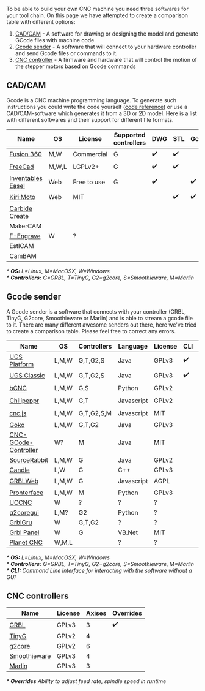 To be able to build your own CNC machine you need three softwares for your tool chain. On this page we have attempted to create a comparison table with different options:

1. [CAD/CAM](#cadcam) - A software for drawing or designing the model and generate GCode files with machine code.
2. [Gcode sender](#gcode-sender) - A software that will connect to your hardware controller and send Gcode files or commands to it.
3. [CNC controller](#cnc-controllers) - A firmware and hardware that will control the motion of the stepper motors based on Gcode commands

## CAD/CAM
Gcode is a CNC machine programming language. To generate such instructions you could write the code yourself ([code reference](http://linuxcnc.org/docs/html/gcode.html)) or use a CAD/CAM-software which generates it from a 3D or 2D model. Here is a list with 
different softwares and their support for different file formats.

| Name                                                           | OS    | License     | Supported controllers | DWG | STL | Gcode | SVG |
| -------------------------------------------------------------- | ------| ----------- | --------------------- | --- | --- | ----- | --- |
| [Fusion 360](https://www.autodesk.se/products/fusion-360/)     | M,W   | Commercial  | G                     | :heavy_check_mark: | :heavy_check_mark: | | :heavy_check_mark: |
| [FreeCad](https://www.freecadweb.org/)                         | M,W,L | LGPLv2+     | G                     | :heavy_check_mark: | :heavy_check_mark: | | :heavy_check_mark: |
| [Inventables Easel](http://easel.inventables.com/)             | Web   | Free to use | G                     | :heavy_check_mark: | | :heavy_check_mark: | :heavy_check_mark: |
| [Kiri:Moto](https://grid.space/kiri/)                          | Web   | MIT         |                       | | :heavy_check_mark: | :heavy_check_mark: | |
| [Carbide Create](https://carbide3d.com/carbidecreate/)         |       |             |                       | | | | |
| MakerCAM                                                       |       |             |                       | | | | |
| [F-Engrave](https://www.scorchworks.com/Fengrave/fengrave.html)| W     | ?           |                       | | | | |
| EstlCAM                                                    |       |             |                       | | | | |
| CamBAM                                                     |       |             |                       | | | | |
      
_* **OS:** L=Linux, M=MacOSX, W=Windows_ <br/>
_* **Controllers:** G=GRBL, T=TinyG, G2=g2core, S=Smoothieware, M=Marlin_ <br/>

## Gcode sender

A Gcode sender is a software that connects with your controller (GRBL, TinyG, G2core, Smoothieware or Marlin) and is able to stream a gcode file to it. There are many different awesome senders out there, here we've tried to create a comparison table. Please feel free to correct any errors.

| Name                                                 | OS    | Controllers | Language   | License | CLI | WebUI | Gamepad |
| ---------------------------------------------------- | ------| ----------- | ---------- | ------- | --- | ----- | ------- |
| [UGS Platform](http://winder.github.io/ugs_website/) | L,M,W | G,T,G2,S    | Java       | GPLv3   | :heavy_check_mark: | :heavy_check_mark: | :heavy_check_mark: |
| [UGS Classic](http://winder.github.io/ugs_website/)  | L,M,W | G,T,G2,S    | Java       | GPLv3   | :heavy_check_mark: | :heavy_check_mark: | |
| [bCNC](https://github.com/vlachoudis/bCNC)           | L,M,W | G,S         | Python     | GPLv2   |     | :heavy_check_mark: | |
| [Chilipeppr](http://chilipeppr.com/)                 | L,M,W | G,T         | Javascript | GPLv2   |     | :heavy_check_mark: | |
| [cnc.js](https://github.com/cncjs/cncjs)             | L,M,W | G,T,G2,S,M  | Javascript | MIT     |     | :heavy_check_mark: | |
| [Goko](https://goko.fr/)                             | L,M,W | G,T,G2      | Java       | GPLv3   |     |  | |
| [CNC-GCode-Controller](https://github.com/pknoe3lh/cncgcodecontroller) | W?    | M | Java | MIT   |     |  | |
| [SourceRabbit](https://github.com/nsiatras/sourcerabbit-gcode-sender)  | L,M,W | G | Java | GPLv2 |     |  | |
| [Candle](https://github.com/Denvi/Candle)            | L,W   | G           | C++        | GPLv3   |     |  | |
| [GRBLWeb](http://xyzbots.com/grblweb.html)           | L,M,W | G           | Javascript | AGPL    |     | :heavy_check_mark: | |
| [Pronterface](http://www.pronterface.com/)           | L,M,W | M           | Python     | GPLv3   |     |  | |
| [UCCNC](https://cncdrive.com/UCCNC.html)             | W     | ?           | ?          | ?       |     |  | |
| [g2coregui](https://github.com/talpadk/g2coregui)    | L,M?  | G2          | Python     | ?       |     |  | |
| [GrblGru](https://www.grblgru.com/)                  | W     | G,T,G2      | ?          | ?       |     |  | |
| [Grbl Panel](https://github.com/gerritv/Grbl-Panel/) | W     | G           | VB.Net     | MIT     |     |  | |
| [Planet CNC](https://planet-cnc.com/software/)       | W,M,L |             | ?          | ?       |     |  | |

_* **OS:** L=Linux, M=MacOSX, W=Windows_ <br/>
_* **Controllers:** G=GRBL, T=TinyG, G2=g2core, S=Smoothieware, M=Marlin_ <br/>
_* **CLI:** Command Line Interface for interacting with the software without a GUI_


## CNC controllers

| Name                                                         | License | Axises | Overrides |
| ------------------------------------------------------------ | ------- | ------ | --------- |
| [GRBL](https://github.com/gnea/grbl)                         | GPLv3   | 3      | :heavy_check_mark: |
| [TinyG](https://github.com/synthetos/TinyG)                  | GPLv2   | 4      | |
| [g2core](https://github.com/synthetos/g2)                    | GPLv2   | 6      | |
| [Smoothieware](https://github.com/Smoothieware/Smoothieware) | GPLv3   | 4      | |
| [Marlin](https://github.com/MarlinFirmware/Marlin)           | GPLv3   | 3      | |

_* **Overrides** Ability to adjust feed rate, spindle speed in runtime_ <br/>
